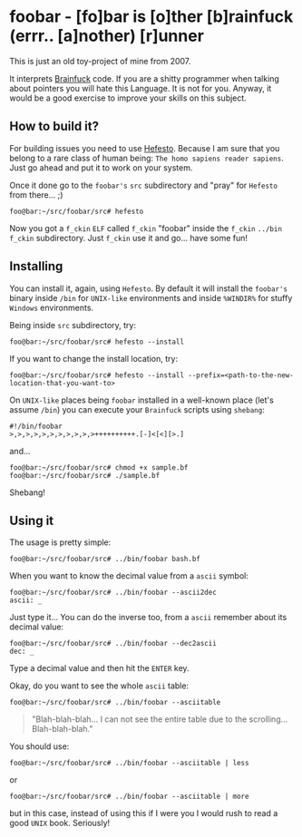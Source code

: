# foobar - [fo]bar is [o]ther [b]rainfuck (errr.. [a]nother) [r]unner

This is just an old toy-project of mine from 2007.

It interprets [Brainfuck](https://en.wikipedia.org/wiki/Brainfuck) code. If you are a shitty programmer when
talking about pointers you will hate this Language. It is not for you. Anyway, it would be a good exercise to improve
your skills on this subject.

## How to build it?

For building issues you need to use [Hefesto](https://github.com/rafael-santiago/hefesto). Because I am sure that you
belong to a rare class of human being: ``The homo sapiens reader sapiens``. Just go ahead and put it to work on your system.

Once it done go to the ``foobar's`` ``src`` subdirectory and "pray" for ``Hefesto`` from there... ;)

```
foo@bar:~/src/foobar/src# hefesto
```

Now you got a ``f_ckin`` ``ELF`` called ``f_ckin`` "foobar" inside the ``f_ckin`` ``../bin`` ``f_ckin`` subdirectory.
Just ``f_ckin`` use it and go... have some fun!

## Installing

You can install it, again, using ``Hefesto``. By default it will install the ``foobar's`` binary inside ``/bin`` for
``UNIX-like`` environments and inside ``%WINDIR%`` for stuffy ``Windows`` environments.

Being inside ``src`` subdirectory, try:

```
foo@bar:~/src/foobar/src# hefesto --install
```

If you want to change the install location, try:

```
foo@bar:~/src/foobar/src# hefesto --install --prefix=<path-to-the-new-location-that-you-want-to>
```

On ``UNIX-like`` places being ``foobar`` installed in a well-known place (let's assume ``/bin``) you can execute your
``Brainfuck`` scripts using ``shebang``:

```
#!/bin/foobar
>,>,>,>,>,>,>,>,>,>,>++++++++++.[-]<[<][>.]
```

and...

```
foo@bar:~/src/foobar/src# chmod +x sample.bf
foo@bar:~/src/foobar/src# ./sample.bf
```

Shebang!

## Using it

The usage is pretty simple:

```
foo@bar:~/src/foobar/src# ../bin/foobar bash.bf
```

When you want to know the decimal value from a ``ascii`` symbol:

```
foo@bar:~/src/foobar/src# ../bin/foobar --ascii2dec
ascii: _
```

Just type it... You can do the inverse too, from a ``ascii`` remember about its decimal value:

```
foo@bar:~/src/foobar/src# ../bin/foobar --dec2ascii
dec: _
```

Type a decimal value and then hit the ``ENTER`` key.

Okay, do you want to see the whole ``ascii`` table:

```
foo@bar:~/src/foobar/src# ../bin/foobar --asciitable
```

>"Blah-blah-blah... I can not see the entire table due to the scrolling... Blah-blah-blah."

You should use:

```
foo@bar:~/src/foobar/src# ../bin/foobar --asciitable | less
```

or

```
foo@bar:~/src/foobar/src# ../bin/foobar --asciitable | more
```

but in this case, instead of using this if I were you I would rush to read a good ``UNIX`` book. Seriously!
